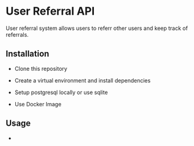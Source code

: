 # User Referral API
User referral system allows users to referr other users and keep track of referrals.

## Installation 
- Clone this repository 
- Create a virtual environment and install dependencies 
- Setup postgresql locally or use sqlite

- Use Docker Image


## Usage 
- 